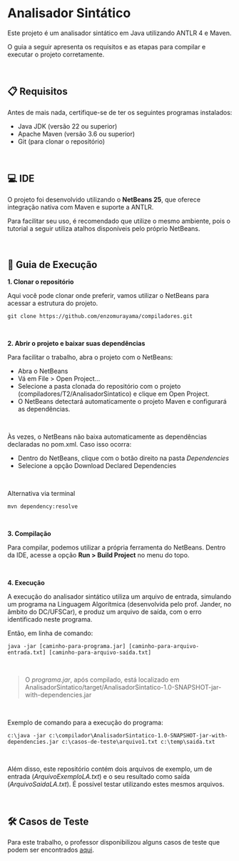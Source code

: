 # Analisador Sintático

Este projeto é um analisador sintático em Java utilizando ANTLR 4 e Maven.

O guia a seguir apresenta os requisitos e as etapas para compilar e executar o projeto corretamente.

<br>

## 📋 Requisitos
Antes de mais nada, certifique-se de ter os seguintes programas instalados:

- Java JDK (versão 22 ou superior)
- Apache Maven (versão 3.6 ou superior)
- Git (para clonar o repositório)

<br>

## 💻 IDE
O projeto foi desenvolvido utilizando o **NetBeans 25**, que oferece integração nativa com Maven e suporte a ANTLR.

Para facilitar seu uso, é recomendado que utilize o mesmo ambiente, pois o tutorial a seguir utiliza atalhos disponíveis pelo próprio NetBeans.

<br>

## 📔 Guia de Execução

**1. Clonar o repositório**

Aqui você pode clonar onde preferir, vamos utilizar o NetBeans para acessar a estrutura do projeto.
```
git clone https://github.com/enzomurayama/compiladores.git
```
<br>

**2. Abrir o projeto e baixar suas dependências**

Para facilitar o trabalho, abra o projeto com o NetBeans:

- Abra o NetBeans
- Vá em File > Open Project...
- Selecione a pasta clonada do repositório com o projeto (compiladores/T2/AnalisadorSintatico) e clique em Open Project.
- O NetBeans detectará automaticamente o projeto Maven e configurará as dependências.

<br>

Às vezes, o NetBeans não baixa automaticamente as dependências declaradas no pom.xml. Caso isso ocorra:

- Dentro do NetBeans, clique com o botão direito na pasta *Dependencies*
- Selecione a opção Download Declared Dependencies

<br>

Alternativa via terminal
```
mvn dependency:resolve
```

<br>

**3. Compilação**

Para compilar, podemos utilizar a própria ferramenta do NetBeans. Dentro da IDE, acesse a opção **Run > Build Project** no menu do topo.

<br>

**4. Execução**

A execução do analisador sintático utiliza um arquivo de entrada, simulando um programa na Linguagem Algorítmica (desenvolvida pelo prof. Jander, no âmbito do DC/UFSCar), e produz um arquivo de saída, com o erro identificado neste programa.

Então, em linha de comando:

```
java -jar [caminho-para-programa.jar] [caminho-para-arquivo-entrada.txt] [caminho-para-arquivo-saída.txt]
```
<br>

> O *programa.jar*, após compilado, está localizado em AnalisadorSintatico/target/AnalisadorSintatico-1.0-SNAPSHOT-jar-with-dependencies.jar

<br>

Exemplo de comando para a execução do programa:
```
c:\java -jar c:\compilador\AnalisadorSintatico-1.0-SNAPSHOT-jar-with-dependencies.jar c:\casos-de-teste\arquivo1.txt c:\temp\saida.txt
```

<br>

Além disso, este repositório contém dois arquivos de exemplo, um de entrada (*ArquivoExemploLA.txt*) e o seu resultado como saída (*ArquivoSaidaLA.txt*). É possível testar utilizando estes mesmos arquivos.

<br>

## 🛠 Casos de Teste
Para este trabalho, o professor disponibilizou alguns casos de teste que podem ser encontrados [aqui](https://drive.google.com/file/d/1SwQg-O3dG_N5okejIwTe1ujFUjffw6R_/view).
